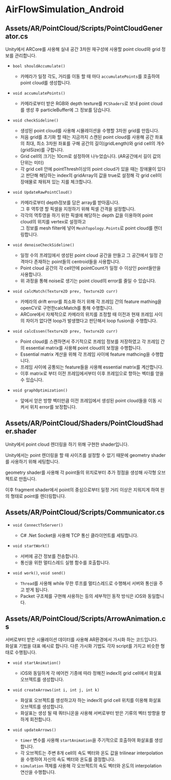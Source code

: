 # AirFlowSimulation_Android

## Assets/AR/PointCloud/Scripts/PointCloudGenerator.cs

Unity에서 ARCore를 사용해 실내 공간 3차원 재구성에 사용할 point cloud와 grid 정보를 관리합니다.

- `bool shouldAccumulate()`
  - 카메라가 일정 각도, 거리를 이동 할 때 마다 `accumulatePoints`를 호출하여 point cloud를 생성합니다.

- `void accumulatePoints()`
  - 카메라로부터 받은 RGB와 depth texture를 `PCShaders`로 보내 point cloud를 생성 후 particleBuffer에 그 정보를 담습니다.

- `void checkSideline()`
  - 생성된 point cloud를 사용해 시뮬레이션을 수행할 3차원 grid를 만듭니다.
  - 처음 grid를 초기화 할 때는 지금까지 스캔된 point cloud를 사용해 공간 좌표의 최대, 최소 3차원 좌표를 구해 공간의 길이(gridLength)와 grid cell의 개수(gridSize)를 구합니다.
  - Grid cell의 크기는 10cm로 설정하여 나누었습니다. (AR공간에서 길이 값의 단위는 미터)
  - 각 grid cell 안에 pointThresh이상의 point cloud가 있을 때는 장애물이 있다고 판단해 해당하는 index의 gridArray의 값을 true로 설정해 각 grid cell이 장애물로 채워져 있는 지를 체크합니다.
 
- `void UpdateRawPointCloud()`
  - 카메라로부터 depth정보를 담은 array를 받아옵니다. <br/>그 후 역투영 할 픽셀을 지정하기 위해 픽셀 간격을 설정합니다.
  - 각각의 역투영을 하기 위한 픽셀에 해당하는 depth 값을 이용하여 point cloud의 위치를 vertex로 설정하고 <br/>그 정보를 mesh filter에 넣어 `MeshTopology.Points`로 point cloud를 렌더링합니다.
 
- `void denoiseCheckSideline()`
  - 일정 수의 프레임에서 생성된 point cloud 공간을 만들고 그 공간에서 일정 간격마다 존재하는 point들의 centroid들을 사용합니다.
  - Point cloud 공간의 각 cell안에 pointCount가 일정 수 이상인 point들만을 사용합니다.
  - 위 과정을 통해 noise로 생기는 point cloud의 error를 줄일 수 있습니다.
 
- `void calcMatch(Texture2D prev, Texture2D curr)`
  - 카메라의 drift error를 최소화 하기 위해 각 프레임 간의 feature mathing을 openCV로 구현한calcMatch를 통해 수행합니다.
  - ARCore에서 자체적으로 카메라의 위치를 조정할 때 이전과 현재 프레임 사이의 차이가 없다면 loop가 발생했다고 판단해서 loop fusion을 수행합니다.
 
- `void calcEssen(Texture2D prev, Texture2D curr)`
  - Point cloud를 스캔하면서 주기적으로 프레임 정보를 저장하였고 각 프레임 간의 essential matrix를 사용해 point cloud의 보정을 수행합니다.
  - Essential matrix 계산을 위해 각 프레임 사이에 feature mathcing을 수행합니다.
  - 프레임 사이에 공통되는 feature들을 사용해 essential matrix를 계산합니다.
  - 이후 matrix로 부터 이전 프레임에서부터 이후 프레임으로 향하는 벡터를 얻을 수 있습니다.
 
- `void graphOptimization()`
  - 앞에서 얻은 방향 벡터만큼 이전 프레임에서 생성된 point cloud들을 이동 시켜서 위치 error를 보정합니다.

## Assets/AR/PointCloud/Shaders/PointCloudShader.shader

Unity에서 point cloud 렌더링을 하기 위해 구현한 shader입니다.

Unity에서는 point 렌더링을 할 때 사이즈를 설정할 수 없기 때문에 geometry shader를 사용하기 위해 세팅합니다.

geometry shader를 사용해 각 point들의 위치로부터 추가 정점을 생성해 사각형 오브젝트로 만듭니다. 

이후 fragment shader에서 point의 중심으로부터 일정 거리 이상은 지워지게 하여 원의 형태로 point를 렌더링합니다.

## Assets/AR/PointCloud/Scripts/Communicator.cs

- `void ConnectToServer()`
  - C# .Net Socket을 사용해 TCP 통신 클라이언트를 세팅합니다.
 
- `void startWork()`
  - 서버에 공간 정보를 전송합니다.
  - 통신을 위한 멀티스레드 실행 함수를 호출합니다.
 
- `void work()`, `void send()`
  - `Thread`를 사용해 while 무한 루프를 멀티스레드로 수행해서 서버와 통신을 주고 받게 됩니다.
  - Packet 구조체를 구현해 사용하는 등의 세부적인 동작 방식은 iOS와 동일합니다.

## Assets/AR/PointCloud/Scripts/ArrowAnimation.cs

서버로부터 받은 시뮬레이션 데이터를 사용해 AR환경에서 가시화 하는 코드입니다. <br/>
화살표 기법을 대표 예시로 합니다. 다른 가시화 기법도 각자 script를 가지고 비슷한 형태로 수행됩니다.

- `void startAnimation()`
  - iOS와 동일하게 각 에어컨 기종에 따라 정해진 index의 grid cell에서 화살표 오브젝트를 생성합니다. 
 
- `void createArrows(int i, int j, int k)`
  - 화살표 오브젝트를 생성하고자 하는 index의 grid cell 위치를 이용해 화살표 오브젝트를 생성합니다.
  - 화살표는 생성 될 때 쿼터니온을 사용해 서버로부터 받은 기류의 벡터 방향을 향하게 회전합니다.
 
- `void updateArrows()`
  - `timer` 변수를 사용해 `startAnimation`을 주기적으로 호출하여 화살표를 생성합니다.
  - 각 오브젝트는 주변 8개 cell의 속도 벡터와 온도 값을 trilinear interpolation을 수행하여 자신의 속도 벡터와 온도를 결정합니다.
  - `simulation` 객체를 사용해 각 오브젝트의 속도 벡터와 온도의 interpolation 연산을 수행합니다.
